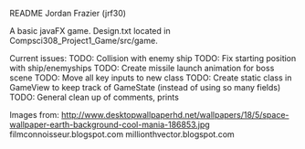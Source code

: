 README
Jordan Frazier (jrf30)

A basic javaFX game. Design.txt located in Compsci308_Project1_Game/src/game.

Current issues: 
TODO: Collision with enemy ship
TODO: Fix starting position with ship/enemyships
TODO: Create missile launch animation for boss scene
TODO: Move all key inputs to new class
TODO: Create static class in GameView to keep track of GameState (instead of using so many fields)
TODO: General clean up of comments, prints


Images from:
http://www.desktopwallpaperhd.net/wallpapers/18/5/space-wallpaper-earth-background-cool-mania-186853.jpg
filmconnoisseur.blogspot.com
millionthvector.blogspot.com